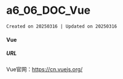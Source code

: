# a6_06_DOC_Vue  
`Created on 20250316 | Updated on 20250316`  
#### Vue
##### URL  
Vue官网：https://cn.vuejs.org/  
##### 

